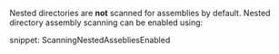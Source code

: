 Nested directories are **not** scanned for assemblies by default. Nested directory assembly scanning can be enabled using:

snippet: ScanningNestedAssebliesEnabled